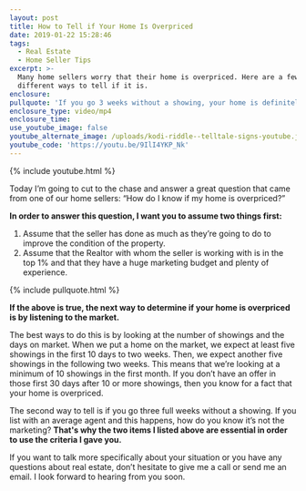 ```yaml
---
layout: post
title: How to Tell if Your Home Is Overpriced
date: 2019-01-22 15:28:46
tags:
  - Real Estate
  - Home Seller Tips
excerpt: >-
  Many home sellers worry that their home is overpriced. Here are a few
  different ways to tell if it is.
enclosure:
pullquote: 'If you go 3 weeks without a showing, your home is definitely overpriced.'
enclosure_type: video/mp4
enclosure_time:
use_youtube_image: false
youtube_alternate_image: /uploads/kodi-riddle--telltale-signs-youtube.jpg
youtube_code: 'https://youtu.be/9IlI4YKP_Nk'
---
```


{% include youtube.html %}

Today I’m going to cut to the chase and answer a great question that came from one of our home sellers: “How do I know if my home is overpriced?”

**In order to answer this question, I want you to assume two things first:**

1. Assume that the seller has done as much as they’re going to do to improve the condition of the property.
2. Assume that the Realtor with whom the seller is working with is in the top 1% and that they have a huge marketing budget and plenty of experience.

{% include pullquote.html %}

**If the above is true, the next way to determine if your home is overpriced is by listening to the market.&nbsp;**

The best ways to do this is by looking at the number of showings and the days on market. When we put a home on the market, we expect at least five showings in the first 10 days to two weeks. Then, we expect another five showings in the following two weeks. This means that we’re looking at a minimum of 10 showings in the first month. If you don’t have an offer in those first 30 days after 10 or more showings, then you know for a fact that your home is overpriced.

The second way to tell is if you go three full weeks without a showing. If you list with an average agent and this happens, how do you know it’s not the marketing? **That's why the two items I listed above are essential in order to use the criteria I gave you.**

If you want to talk more specifically about your situation or you have any questions about real estate, don’t hesitate to give me a call or send me an email. I look forward to hearing from you soon.
